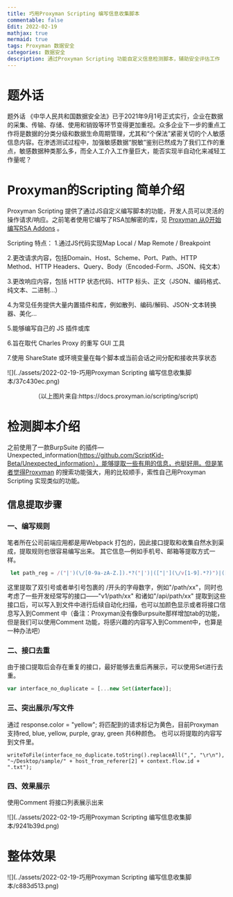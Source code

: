 ```yaml
---
title: 巧用Proxyman Scripting 编写信息收集脚本
commentable: false
Edit: 2022-02-19
mathjax: true
mermaid: true
tags: Proxyman 数据安全
categories: 数据安全
description: 通过Proxyman Scripting 功能自定义信息检测脚本，辅助安全评估工作
---
```

# 题外话
题外话
《中华人民共和国数据安全法》已于2021年9月1号正式实行，企业在数据的采集、传输、存储、使用和销毁等环节变得更加重视。众多企业下一步的重点工作将是数据的分类分级和数据生命周期管理，尤其和“个保法”紧密关切的个人敏感信息内容。在渗透测试过程中，加强敏感数据“脱敏”鉴别已然成为了我们工作的重点，敏感数据种类那么多，而全人工介入工作量巨大，能否实现半自动化来减轻工作量呢？
# Proxyman的Scripting 简单介绍
Proxyman Scripting 提供了通过JS自定义编写脚本的功能，开发人员可以灵活的操作请求/响应。之前笔者使用它编写了RSA加解密的库，见 [Proxyman 从0开始编写RSA Addons](https://mp.weixin.qq.com/s?__biz=MzIzMjYzNTQwMA==&mid=2247483967&idx=1&sn=9fde057d3133c49a1f403ae4500ddc9d&chksm=e890af58dfe7264e6f9f9082210624b2f4f76a8522624016793acb3be7e34e2ce6b4a4a7122e&scene=21#wechat_redirect) 。

Scripting 特点：
1.通过JS代码实现Map Local / Map Remote / Breakpoint

2.更改请求内容，包括Domain、Host、Scheme、Port、Path、HTTP Method、HTTP Headers、Query、Body（Encoded-Form、JSON、纯文本）

3.更改响应内容，包括 HTTP 状态代码、HTTP 标头、正文（JSON、编码格式、纯文本、二进制...）

4.为常见任务提供大量内置插件和库，例如散列、编码/解码、JSON-文本转换器、美化...

5.能够编写自己的 JS 插件或库

6.旨在取代 Charles Proxy 的重写 GUI 工具

7.使用 ShareState 或环境变量在每个脚本或当前会话之间分配和接收共享状态

![](../assets/2022-02-19-巧用Proxyman Scripting 编写信息收集脚本/37c430ec.png)

<center>（以上图片来自:https://docs.proxyman.io/scripting/script)</center>

# 检测脚本介绍
之前使用了一款BurpSuite 的插件—Unexpected_information(https://github.com/ScriptKid-Beta/Unexpected_information），能够提取一些有用的信息，也挺好用。但是笔者觉得Proxyman 的搜索功能强大，用的比较顺手，索性自己用Proxyman Scripting 实现类似的功能。

## 信息提取步骤
### 一、编写规则

笔者所在公司前端应用都是用Webpack 打包的，因此接口提取和收集自然水到渠成，提取规则也很容易编写出来。 其它信息—例如手机号、邮箱等提取方式一样。
```javascript 
 let path_reg = /("|')(\/[0-9a-zA-Z.]).*?("|')|(["|'](\/v[1-9].*?)")|(["|'](\/api.*?)")/g;
```
这里提取了双引号或者单引号包裹的 /开头的字母数字，例如"/path/xx"，同时也考虑了一些开发经常写的接口——"v1/path/xx" 和诸如"/api/path/xx"
提取到这些接口后，可以写入到文件中进行后续自动化扫描，也可以加颜色显示或者将接口信息写入到Comment 中（备注：Proxyman没有像Burpsuite那样增加tab的功能，但是我们可以使用Comment 功能，将感兴趣的内容写入到Comment中，也算是一种办法吧）

### 二、接口去重

由于接口提取后会存在重复的接口，最好能够去重后再展示，可以使用Set进行去重。
```javascript
var interface_no_duplicate = [...new Set(interface)];
 ```

### 三、突出展示/写文件

通过  response.color = "yellow"; 将匹配到的请求标记为黄色，目前Proxyman 支持red, blue, yellow, purple, gray, green 共6种颜色。
也可以将提取的内容写到文件里。
```
writeToFile(interface_no_duplicate.toString().replaceAll(",", "\r\n"), "~/Desktop/sample/" + host_from_referer[2] + context.flow.id + ".txt");
```
### 四、效果展示
使用Comment 将接口列表展示出来

![](../assets/2022-02-19-巧用Proxyman Scripting 编写信息收集脚本/9241b39d.png)

# 整体效果

![](../assets/2022-02-19-巧用Proxyman Scripting 编写信息收集脚本/c883d513.png)


